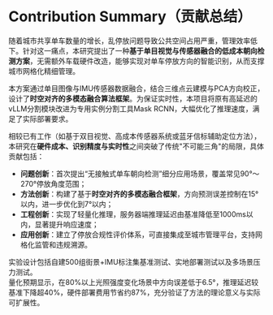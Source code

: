 # Contribution Summary（贡献总结）

随着城市共享单车数量的增长，乱停放问题导致公共空间占用严重，管理效率低下。针对这一痛点，本研究提出了一种**基于单目视觉与传感器融合的低成本朝向检测方案**，无需额外车载硬件改造，能够实现对单车停放方向的智能识别，从而支撑城市网格化精细管理。

本方案通过单目图像与IMU传感器数据融合，结合三维点云建模与PCA方向校正，设计了**时空对齐的多模态融合算法框架**。为保证实时性，本项目将原有高延迟的vLLM分割模块改进为专用实例分割工具Mask RCNN，大幅优化了推理速度，满足了实际部署要求。

相较已有工作（如基于双目视觉、高成本传感器系统或蓝牙信标辅助定位方法），本研究在**硬件成本、识别精度与实时性**之间突破了传统"不可能三角"的局限，具体贡献包括：

- **问题创新**：首次提出“无接触式单车朝向检测”细分应用场景，覆盖常见90°～270°停放角度范围；
- **方法创新**：构建了基于**时空对齐的多模态融合框架**，方向预测误差控制在15°以内，进一步优化到7°以内；
- **工程创新**：实现了轻量化推理，服务器端推理延迟由基准降低至1000ms以内，显著提升响应速度；
- **应用创新**：建立了停放合规性评价体系，可直接集成至城市管理平台，支持网格化监管和违规溯源。

  
实验设计包括自建500组街景+IMU标注集基准测试、实地部署测试以及多场景压力测试。  
量化预期显示，在80%以上光照强度变化场景中方向误差低于6.5°，推理延迟较基准下降超40%，硬件部署费用节省约87%，充分验证了方法的理论意义与实际可扩展性。

